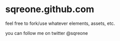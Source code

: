 sqreone.github.com
==================
feel free to fork/use whatever elements, assets, etc.

you can follow me on twitter @sqreone
